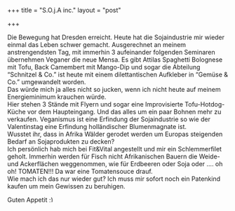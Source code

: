 +++
title = "S.O.j.A inc."
layout = "post"

+++

<p>Die Bewegung hat Dresden erreicht. Heute hat die Sojaindustrie mir wieder einmal das Leben schwer gemacht. Ausgerechnet an meinem anstrengendsten Tag, mit immerhin 3 aufeinander folgenden Seminaren übernehmen Veganer die neue Mensa. Es gibt Attilas Spaghetti Bolognese mit Tofu, Back Camembert mit Mango-Dip und sogar die Abteilung &#8220;Schnitzel &#038; Co.&#8221; ist heute mit einem dilettantischen Aufkleber in &#8220;Gemüse &#038; Co.&#8221; umgewandelt worden.<br />
Das würde mich ja alles nicht so jucken, wenn ich nicht heute auf meinem Energieminimum krauchen würde.<br />
Hier stehen 3 Stände mit Flyern und sogar eine Improvisierte Tofu-Hotdog-Küche vor dem Haupteingang. Und das alles um ein paar Bohnen mehr zu verkaufen. Veganismus ist eine Erfindung der Sojaindustrie so wie der Valentinstag eine Erfindung holländischer Blumenmagnate ist.<br />
Wusstet ihr, dass in Afrika Wälder gerodet werden um Europas steigenden Bedarf an Sojaprodukten zu decken?<br />
Ich persönlich hab mich bei Fit&#038;Vital angestellt und mir ein Schlemmerfilet geholt. Immerhin werden für Fisch nicht Afrikanischen Bauern die Weide- und Ackerflächen weggenommen, wie für Erdbeeren oder Soja oder &#8230;. oh oh! TOMATEN!!! Da war eine Tomatensouce drauf.<br />
Wie mach ich das nur wieder gut? Ich muss mir sofort noch ein Patenkind kaufen um mein Gewissen zu beruhigen.</p>
<p>Guten Appetit <img src="/images/smilies/icon_wink.gif" alt=";)" class="wp-smiley" style="height: 1em; max-height: 1em;" /></p>
